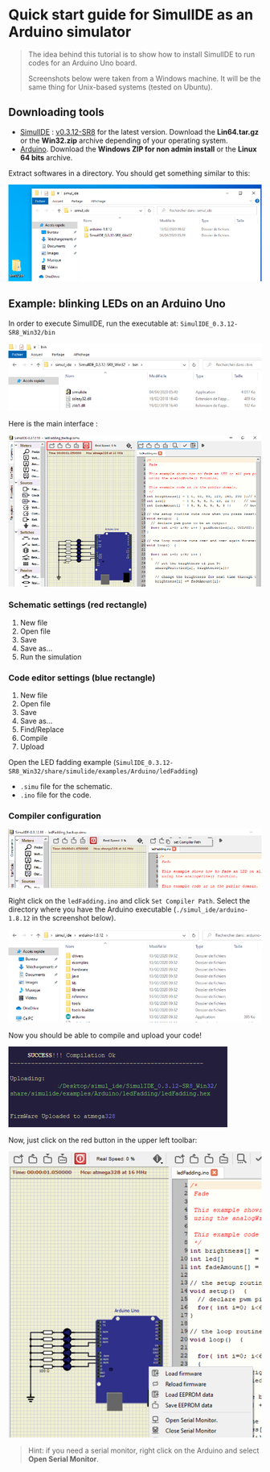 # Quick start guide for SimulIDE as an Arduino simulator

> The idea behind this tutorial is to show how to install SimulIDE to run codes for an Arduino Uno board.
>
> Screenshots below were taken from a Windows machine. It will be the same thing for Unix-based systems (tested on Ubuntu).

## Downloading tools

- [SimulIDE](https://simulide.blogspot.com/) : [v0.3.12-SR8](https://www.patreon.com/posts/simulide-0-3-12-35657927) for the latest version. Download the **Lin64.tar.gz** or the **Win32.zip** archive depending of your operating system. 
- [Arduino](https://www.arduino.cc/en/Main/Software). Download the **Windows ZIP for non admin install** or the **Linux 64 bits** archive.

Extract softwares in a directory. You should get something similar to this:

![image-20200422203821497](./../../img/simulide-img1.png)

## Example: blinking LEDs on an Arduino Uno

In order to execute SimulIDE, run the executable at: `SimulIDE_0.3.12-SR8_Win32/bin`

![image-20200422204251027](../../img/simulide-img2.png)

Here is the main interface :

![image-20200422205142210](./../../img/simulide-img3.png)

### Schematic settings (red rectangle)

1. New file
2. Open file
3. Save
4. Save as...
5. Run the simulation

### Code editor settings (blue rectangle)

1. New file
2. Open file
3. Save
4. Save as...
5. Find/Replace
6. Compile
7. Upload

Open the LED fadding example (`SimulIDE_0.3.12-SR8_Win32/share/simulide/examples/Arduino/ledFadding`)

- `.simu` file for the schematic.
- `.ino` file for the code.

### Compiler configuration

![image-20200422210236017](./../../img/simulide-img4.png)

Right click on the `ledFadding.ino` and click `Set Compiler Path`. Select the directory where you have the Arduino executable (`./simul_ide/arduino-1.8.12` in the screenshot below).

![image-20200422210353987](./../../img/simulide-img5.png)

Now you should be able to compile and upload your code!

![image-20200422210752398](./../../img/simulide-img6.png)

Now, just click on the red button in the upper left toolbar:

![image-20200422210913913](./../../img/simulide-img7.png)

> Hint: if you need a serial monitor, right click on the Arduino and select **Open Serial Monitor**.

